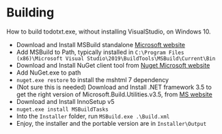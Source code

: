 # Building

How to build todotxt.exe, without installing VisualStudio, on Windows 10.

- Download and Install MSBuild standalone [Microsoft website](https://visualstudio.microsoft.com/thank-you-downloading-visual-studio/?sku=BuildTools&rel=16)
- Add MSBuild to Path, typically installed in `C:\Program Files (x86)\Microsoft Visual Studio\2019\BuildTools\MSBuild\Current\Bin`
- Download and Install NuGet client tool from [Nuget Microsoft website](https://docs.microsoft.com/en-us/nuget/reference/nuget-exe-cli-reference#installing-nugetexe)
- Add NuGet.exe to path
- `nuget.exe restore` to install the mshtml 7 dependency
- (Not sure this is needed) Download and Install .NET framework 3.5 to get the right version of Microsoft.Build.Utilities.v3.5, from [MS website](https://www.microsoft.com/en-us/download/details.aspx?id=21)
- Download and Install InnoSetup v5
- `nuget.exe install MSBuildTasks`
- Into the `Installer` folder, run `MSBuild.exe .\Build.xml`
- Enjoy, the installer and the portable version are in `Installer\Output`